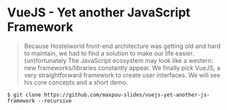 # VueJS - Yet another JavaScript Framework

> Because Hostelworld front-end architecture was getting old and hard to maintain, we had to find a solution to make our life easier.  (un)fortunately The JavaScript ecosystem may look like a western: new frameworks/libraries constantly appear.  We finally pick VueJS, a very straightforward framework to create user interfaces. We will see his core concepts and a short demo.

```
$ git clone https://github.com/maxpou-slides/vuejs-yet-another-js-framework --recursive
```
